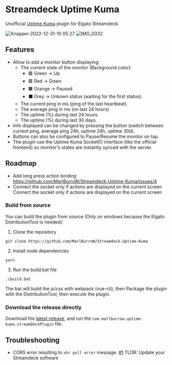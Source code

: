 # Streamdeck Uptime Kuma

Unofficial [Uptime Kuma](https://github.com/louislam/uptime-kuma) plugin for Elgato Streamdeck.

![Xnapper-2022-12-31-10 05 27](https://user-images.githubusercontent.com/3024430/210131410-6e23f1eb-adc8-44be-94a7-494435a519f9.png)
![IMG_0332](https://user-images.githubusercontent.com/3024430/210131465-d45265e8-5095-466c-bbfe-cef4931330a3.jpeg)

## Features

* Allow to add a monitor button displaying:
  * The current state of the monitor (Background color):
    * 🟩 Green -> Up
    * 🟥 Red -> Down
    * 🟧 Orange -> Paused
    * ⬛ Grey -> Unkown status (waiting for the first status).
  * The current ping in ms (ping of the last heartbeat).
  * The average ping in ms (on last 24 hours)
  * The uptime (%) during last 24 hours.
  * The uptime (%) during last 30 days.
* Info displayed can be changed by pressing the button (switch between current ping, average ping 24h, uptime 24h, uptime 30d).
* Buttons can also be configured to Pause/Resume the monitor on tap.
* The plugin use the Uptime Kuma SocketIO interface (like the official frontend) so monitor's states are instantly synced with the server.

## Roadmap

* Add long press action binding https://github.com/MarlBurroW/Streamdeck-Uptime-Kuma/issues/4
* Connect the socket only if actions are displayed on the current screen  Connect the socket only if actions are displayed on the current screen 

### Build from source
You can build the plugin from source (Only on windows because the Elgato DistributionTool is needed):

1. Clone the repository

`git clone https://github.com/MarlBurroW/Streamdeck-Uptime-Kuma`

2. Install node dependencies

`yarn`

3. Run the build.bat file

`.\build.bat`

The bat will build the js/css with webpack (vue-cli), then Package the plugin with the DistributionTool, then execute the plugin.

### Download the release directly

Download the [latest release](https://github.com/MarlBurroW/Streamdeck-Uptime-Kuma/releases/latest), and run the `com.marlburrow.uptime-kuma.streamDeckPlugin` file.

## Troubleshooting

* CORS error resulting to `xhr poll error` message. [#1](https://github.com/MarlBurroW/Streamdeck-Uptime-Kuma/issues/1) TLDR: Update your  Streamdeck software

